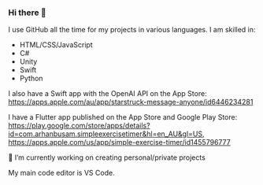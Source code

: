 ### Hi there 👋

<!--
**arbusam/arbusam** is a ✨ _special_ ✨ repository because its `README.md` (this file) appears on your GitHub profile.

Here are some ideas to get you started:

- 🔭 I’m currently working on ...
- 🌱 I’m currently learning ...
- 👯 I’m looking to collaborate on ...
- 🤔 I’m looking for help with ...
- 💬 Ask me about ...
- 📫 How to reach me: ...
- 😄 Pronouns: ...
- ⚡ Fun fact: ...
-->

I use GitHub all the time for my projects in various languages.
I am skilled in:
- HTML/CSS/JavaScript
- C#
- Unity
- Swift
- Python

I also have a Swift app with the OpenAI API on the App Store: https://apps.apple.com/au/app/starstruck-message-anyone/id6446234281

I have a Flutter app published on the App Store and Google Play Store: https://play.google.com/store/apps/details?id=com.arhanbusam.simpleexercisetimer&hl=en_AU&gl=US, https://apps.apple.com/us/app/simple-exercise-timer/id1455796777

🔭 I’m currently working on creating personal/private projects 

My main code editor is VS Code.
